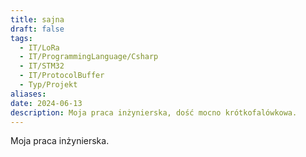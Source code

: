 ```yaml
---
title: sajna
draft: false
tags:
  - IT/LoRa
  - IT/ProgrammingLanguage/Csharp
  - IT/STM32
  - IT/ProtocolBuffer
  - Typ/Projekt
aliases: 
date: 2024-06-13
description: Moja praca inżynierska, dość mocno krótkofalówkowa.
---
```

 
Moja praca inżynierska.